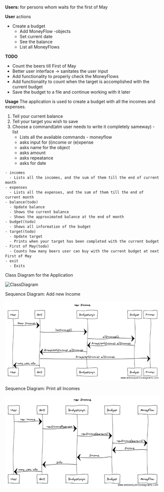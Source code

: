   **Users:** for persons whom waits for the first of May
  
**User** actions
  - Create a budget
    - Add MoneyFlow -objects
    - Set current date
    - See the balance
    - List all MoneyFlows
    
**TODO**
  - Count the beers till First of May
  - Better user interface -> sanitates the user input
  - Add functionality to properly check the MoneyFlows
  - Add functionality to count when the target is accomplished with the current budget
  - Save the budget to a file and continue working with it later
  
 
**Usage**
  The application is used to create a budget with all the incomes and expenses.
  1. Tell your current balance
  2. Tell your target you wish to save
  3. Choose a command(atm user needs to write it completely sameway)
    - list
      - Lists all the available commands
    - moneyflow
      - asks input for (i)ncome or (e)xpense
      - asks name for the object
      - asks amount
      - asks repeatance
      - asks for date

    - incomes
      - Lists all the incomes, and the sum of them till the end of current month
    - expenses
      - Lists all the expenses, and the sum of them till the end of current month
    - balance(todo)
      - Update balance
      - Shows the current balance
      - Shows the approximated balance at the end of month
    - budget(todo)
      - Shows all information of the budget
    - target(todo)
      - Update target
      - Prints when your target has been completed with the current budget
    - First of May(todo)
      - Counts how many beers user can buy with the current budget at next First of May
    - exit
      - Exits
      
Class Diagram for the Application

![ClassDiagram](/Documentation/BeerBudget1.png)

Sequence Diagram: Add new Income

![Sequence Diagram: add new Income](/Documentation/allIncomes.png)

Sequence Diagram: Print all Incomes

![Sequence Diagram: Print all Incomes](/Documentation/sequenceNewIncome.png)
